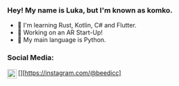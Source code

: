 ### Hey! My name is Luka, but I'm known as komko.

- 🔭 I'm learning Rust, Kotlin, C# and Flutter.
- 🚀 Working on an AR Start-Up!
- 🐍 My main language is Python.

### Social Media:
[<img align="left" alt="Instagram" width="22px" src="https://cdn-icons-png.flaticon.com/512/174/174855.png" />][https://instagram.com/@beedicc]
